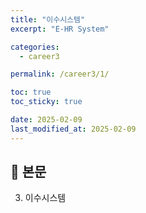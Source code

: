 ```yaml
---
title: "이수시스템"
excerpt: "E-HR System"

categories:
  - career3

permalink: /career3/1/

toc: true
toc_sticky: true

date: 2025-02-09
last_modified_at: 2025-02-09
---
```


## 🦥 본문

3. 이수시스템
